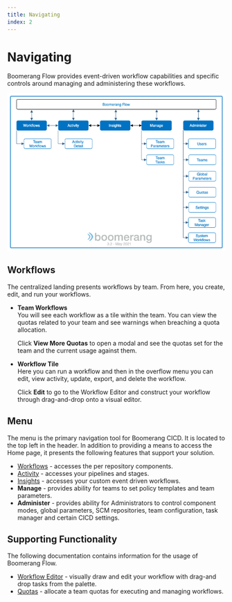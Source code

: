 ```yaml
---
title: Navigating
index: 2
---
```


# Navigating

Boomerang Flow provides event-driven workflow capabilities and specific controls around managing and administering these workflows.

![Boomerang Flow Navigation](./assets/img/boomerang-flow-navigation.png)

## Workflows

The centralized landing presents workflows by team. From here, you create, edit, and run your workflows.

- **Team Workflows**  
  You will see each workflow as a tile within the team. You can view the quotas related to your team and see warnings when breaching a quota allocation.

  Click **View More Quotas** to open a modal and see the quotas set for the team and the current usage against them.

- **Workflow Tile**  
  Here you can run a workflow and then in the overflow menu you can edit, view activity, update, export, and delete the workflow.

  Click **Edit** to go to the Workflow Editor and construct your workflow through drag-and-drop onto a visual editor.

## Menu

The menu is the primary navigation tool for Boomerang CICD. It is located to the top left in the header. In addition to providing a means to access the Home page, it presents the following features that support your solution.

- [Workflows](/boomerang-flow/docs/getting-to-know/workflows) - accesses the per repository components.
- [Activity](/boomerang-flow/docs/getting-to-know/activity) - accesses your pipelines and stages.
- [Insights](/boomerang-flow/docs/getting-to-know/insights) - accesses your custom event driven workflows.
- **Manage** - provides ability for teams to set policy templates and team parameters.
- **Administer** - provides ability for Administrators to control component modes, global parameters, SCM repositories, team configuration, task manager and certain CICD settings.

## Supporting Functionality

The following documentation contains information for the usage of Boomerang Flow.

- [Workflow Editor](/boomerang-flow/docs/getting-to-know/editor) - visually draw and edit your workflow with drag-and drop tasks from the palette.
- [Quotas](/boomerang-flow/docs/getting-to-know/quotas) - allocate a team quotas for executing and managing workflows.
